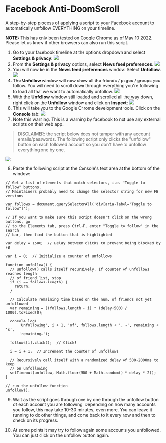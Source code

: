 # Facebook Anti-DoomScroll
A step-by-step process of applying a script to your Facebook account to automatically unfollow EVERYTHING on your timeline.

**NOTE:** This has only been tested on Google Chrome as of May 10 2022. Please let us know if other browsers can also run this script.

1. Go to your facebook timeline at the options dropdown and select **Settings & privacy**:
![](./images/Step1.png)
2. From the **Settings & privacy** options, select **News feed preferences**.
![](./images/Step2.png)
3. You will now be in the **News feed preferences** window. Select **Unfollow**.
![](./images/Step3.png)
4. The **Unfollow** window will now show all the friends / pages / groups you follow. You will need to scroll down through everything you're following to load all that we want to automatically unfollow. 
![](./images/Step4.png)
5. With the **Unfollow** window still loaded and scrolled all the way down, right click on the **Unfollow** window and click on **Inspect**:
![](./images/Step5.png)
6. This will take you to the Google Chrome development tools. Click on the **Console** tab:
![](./images/Step7.png)
7. Note this warning. This is a warning by facebook to not use any external scripts on their web app. 

> DISCLAIMER: the script below does not tamper with any account emails/passwords. The following script only clicks the "unfollow" button on each followed account so you don't have to unfollow everything one by one.

![](./images/Step8.png)

8. Paste the following script at the Console's text area at the bottom of the window: 

```
// Get a list of elements that match selectors, i.e. "Toggle to follow" buttons. 
// Maintainers probably need to change the selector string for new FB versions

var follows = document.querySelectorAll('div[aria-label="Toggle to follow"]');

// If you want to make sure this script doesn't click on the wrong buttons, go
// to the Elements tab, press Ctrl-F, enter "Toggle to follow" in the search
// bar, then find the button that is highlighted

var delay = 1500;  // Delay between clicks to prevent being blocked by FB

var i = 0;  // Initialize a counter of unfollows

function unfollow() {
  // unfollow() calls itself recursively. If counter of unfollows reaches length
  // of friend list, stop
  if (i == follows.length) {
    return;
  }

  // Calculate remaining time based on the num. of friends not yet unfollowed
  var remaining = ((follows.length - i) * (delay+500) / 1000).toFixed(0);

  console.log(
      'Unfollowing', i + 1, 'of', follows.length + ', ~', remaining + 's',
      'remaining…');

  follows[i].click();  // Click!

  i = i + 1;  // Increment the counter of unfollows

  // Recursively call itself with a randomized delay of 500-2000ms to keep 
  // on unfollowing
  setTimeout(unfollow, Math.floor(500 + Math.random() * delay * 2));
}

// run the unfollow function
unfollow();
```


9. Wait as the script goes through one by one through the unfollow button of each account you are following. Depending on how many accounts you follow, this may take 10-30 minutes, even more. You can leave it running to do other things, and come back to it every now and then to check on its progress.

10. At some points it may try to follow again some accounts you unfollowed. You can just click on the unfollow button again.

